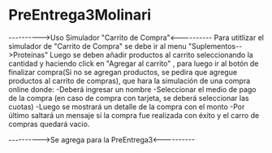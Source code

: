 # PreEntrega3Molinari

---------->Uso Simulador "Carrito de Compra"<----------
Para utitlizar el simulador de "Carrito de Compra" se debe ir al menu "Suplementos-->Proteínas"
Luego se deben añadir productos al carrito seleccionando la cantidad y haciendo click en "Agregar al carrito" ,
para luego ir al botón de finalizar compra(Si no se agregan productos, se pedira que agregue productos al carrito de compras), que hara la simulación de una compra online donde:
-Deberá ingresar un nombre
-Seleccionar el medio de pago de la compra (en caso de compra con tarjeta, se deberá seleccionar las cuotas)
-Luego se mostrará un detalle de la compra con el monto
-Por último saltará un mensaje si la compra fue realizada con éxito y el carro de compras quedará vacio.

---------->Se agrega para la PreEntrega3<----------